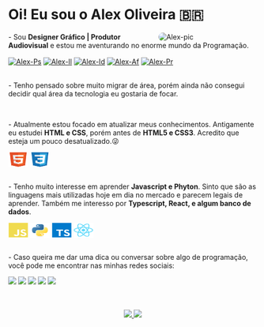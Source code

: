<h1>Oi! Eu sou o Alex Oliveira 🇧🇷 </h1>

<a href="#" target="_black"><img align="right" alt="Alex-pic" width="200" style="border-radius: 50px;" src="https://cdn.discordapp.com/attachments/338764051985203222/1003757169251983500/download20220705202021.gif" target="_blank"></a>

<p>- Sou <strong>Designer Gráfico | Produtor Audiovisual</strong> e estou me aventurando no enorme mundo da Programação.
<div style="display: inline_block">
    <a href="#" target="_blank"><img alt="Alex-Ps" align="center" src="https://img.shields.io/badge/Adobe%20Photoshop-31A8FF?style=for-the-badge&logo=Adobe%20Photoshop&logoColor=black" target="_blank"></a>
    <a href="#" target="_blank"><img alt="Alex-Il" align="center" src="https://img.shields.io/badge/Adobe%20Illustrator-FF9A00?style=for-the-badge&logo=adobe%20illustrator&logoColor=white" target="_blank"></a>
    <a href="#" target="_blank"><img alt="Alex-Id" align="center" src="https://img.shields.io/badge/Adobe%20InDesign-FF3366?style=for-the-badge&logo=Adobe%20InDesign&logoColor=white" target="_blank"></a>
    <a href="#" target="_blank"><img alt="Alex-Af" align="center" src="https://img.shields.io/badge/Adobe%20after%20affects-CF96FD?style=for-the-badge&logo=Adobe%20after%20effects&logoColor=393665" target="_blank"></a>
    <a href="#" target="_blank"><img alt="Alex-Pr" align="center" src="https://img.shields.io/badge/Adobe%20Premiere%20Pro-9999FF?style=for-the-badge&logo=Adobe%20Premiere%20Pro&logoColor=white" target="_blank"></a>
</div><br></p>

<p>- Tenho pensado sobre muito migrar de área, porém ainda não consegui decidir qual área da tecnologia eu gostaria de focar.</p><br>

<p>- Atualmente estou focado em atualizar meus conhecimentos. Antigamente eu estudei <strong>HTML e CSS</strong>, porém antes de <strong>HTML5 e CSS3</strong>. Acredito que esteja um pouco desatualizado.😜
<div style="display: inline_block">
  <a href="#" target="_blank"><img align="center" alt="Alex-HTML" height="30" width="40" src="https://raw.githubusercontent.com/devicons/devicon/master/icons/html5/html5-original.svg"></a>
  <a href="#" target="_blank"><img align="center" alt="Alex-CSS" height="30" width="40" src="https://raw.githubusercontent.com/devicons/devicon/master/icons/css3/css3-original.svg"></a>
</div><br></p>

<p>- Tenho muito interesse em aprender <strong>Javascript e Phyton</strong>. Sinto que são as linguagens mais utilizadas hoje em dia no mercado e parecem legais de aprender. Também me interesso por <strong>Typescript, React, e algum banco de dados</strong>.
<div style="display: inline_block">
  <a href="#" target="_blank"><img align="center" alt="Alex-Js" height="30" width="40" src="https://raw.githubusercontent.com/devicons/devicon/master/icons/javascript/javascript-plain.svg"></a>
  <a href="#" target="_blank"><img align="center" alt="Alex-Python" height="30" width="40" src="https://raw.githubusercontent.com/devicons/devicon/master/icons/python/python-original.svg"></a>
  <a href="#" target="_blank"><img align="center" alt="Alex-Ts" height="30" width="40" src="https://raw.githubusercontent.com/devicons/devicon/master/icons/typescript/typescript-plain.svg"></a>
  <a href="#" target="_blank"><img align="center" alt="Alex-React" height="30" width="40" src="https://raw.githubusercontent.com/devicons/devicon/master/icons/react/react-original.svg"></a>
</div><br></p>

<p>- Caso queira me dar uma dica ou conversar sobre algo de programação, você pode me encontrar nas minhas redes sociais:
<div> 
  <a href="https://www.instagram.com/soualexoliveira" target="_blank"><img src="https://img.shields.io/badge/-Instagram-%23E4405F?style=for-the-badge&logo=instagram&logoColor=white" target="_blank"></a>
  <a href="https://twitter.com/alexomelhor_" target="_blank"><img src="https://img.shields.io/badge/Twitter-1DA1F2?style=for-the-badge&logo=twitter&logoColor=white" target="_blank"></a>
  <a href="https://www.behance.net/Alex_Oliveira" target="_blank"><img src="https://img.shields.io/badge/-Behance-blue?style=for-the-badge&logo=behance&logoColor=white" target="_blank"></a>
  <a href="mailto:alexs.oliveira1998@gmail.com" target="_blank"><img src="https://img.shields.io/badge/Gmail-D14836?style=for-the-badge&logo=gmail&logoColor=white" target="_blank"></a>
  <a href="http://api.whatsapp.com/send?1=pt_BR&phone=5511978030636" target="_blank"><img src="https://img.shields.io/badge/WhatsApp-25D366?style=for-the-badge&logo=whatsapp&logoColor=white" target="_blank"></a>
</div><br><br></p>

<div align="center">
  <a href="https://github.com/soualexoliveira">
  <img height="155em" src="https://github-readme-stats.vercel.app/api?username=soualexoliveira&show_icons=true&theme=vision-friendly-dark&include_all_commits=true&count_private=true&locale=pt-br"/>
  <img height="155em" src="https://github-readme-stats.vercel.app/api/top-langs/?username=soualexoliveira&layout=compact&langs_count=7&theme=vision-friendly-dark&locale=pt-br"/>
</div>
